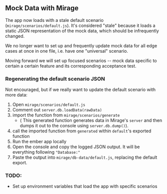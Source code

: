 
## Mock Data with Mirage

The app now loads with a stale default scenario (`mirage/scenarios/default.js`). It's considered "stale" because it loads a static JSON representation of the mock data, which should be infrequently changed.

We no longer want to set up and frequently update mock data for all edge cases at once in one file, i.e. have one "universal" scenario. 

Moving forward we will set up focused scenarios -- mock data specific to certain a certain feature and its corresponding acceptance test. 

### Regenerating the default scenario JSON

Not encouraged, but if we really want to update the default scenario with more data:

1. Open `mirage/scenarios/default.js`
2. Comment out `server.db.loadData(rawData)`
2. import the function from `mirage/scenarios/generate`
   - ( This generated function generates data in Mirage's `server`
and then dumps it out to the console using `server.db.dump()`).
3. call the imported function from `generated` within `default`'s exported function
4. Run the ember app locally
5. Open the console and copy the logged JSON output. It will be everything following `"Database:"`
6. Paste the output into `mirage/db-data/default.js`, replacing the default export.

### TODO:

  - Set up environment variables that load the app with specific scenarios